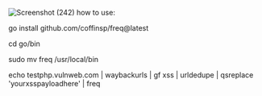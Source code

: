 ![Screenshot (242)](https://github.com/user-attachments/assets/d67535ec-8cd5-42db-89b2-f7b476b5ebc2)
how to use:

go install github.com/coffinsp/freq@latest

cd go/bin

sudo mv freq /usr/local/bin

echo testphp.vulnweb.com | waybackurls | gf xss | urldedupe | qsreplace 'yourxsspayloadhere' | freq
